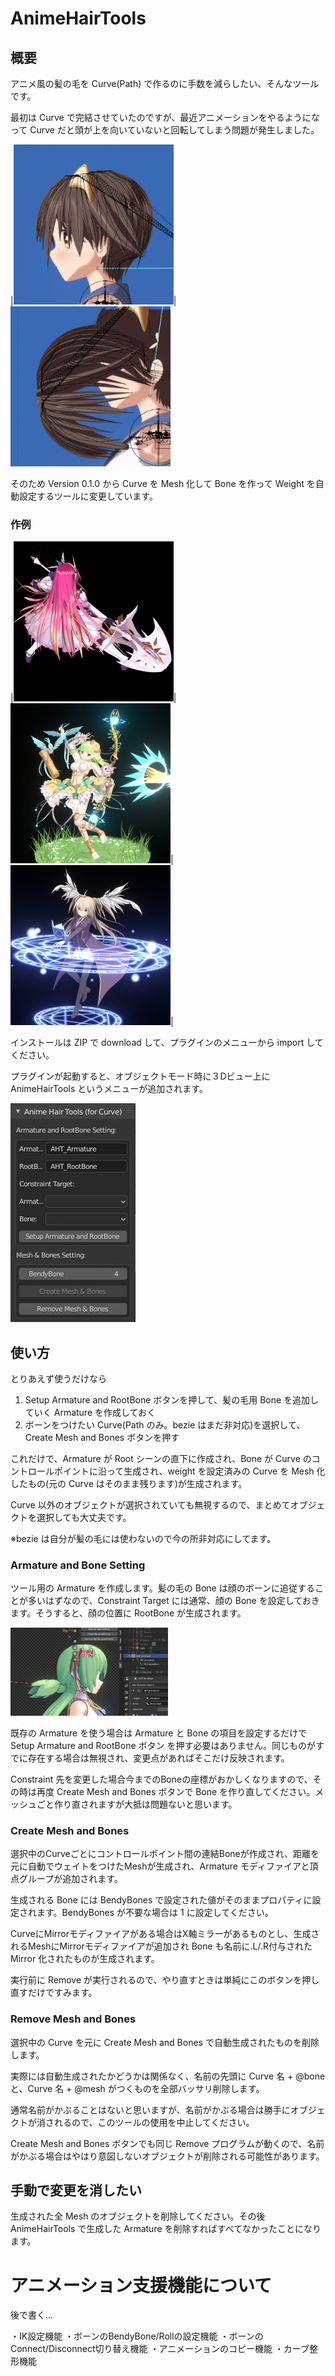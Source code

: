 # AnimeHairTools

## 概要

アニメ風の髪の毛を Curve(Path) で作るのに手数を減らしたい、そんなツールです。

最初は Curve で完結させていたのですが、最近アニメーションをやるようになって Curve だと頭が上を向いていないと回転してしまう問題が発生しました。

|<img src="https://github.com/oja-bitterlife/AnimeHairTools/blob/master/sample/curve-top.png" width="256px" height="256px">|<img src="https://github.com/oja-bitterlife/AnimeHairTools/blob/master/sample/curve-side.png" width="256px" height="256px">

そのため Version 0.1.0 から Curve を Mesh 化して Bone を作って Weight を自動設定するツールに変更しています。

### 作例
|<img src="https://github.com/oja-bitterlife/AnimeHairTools/blob/master/sample/maribe.jpg" width="256px" height="256px">|<img src="https://github.com/oja-bitterlife/AnimeHairTools/blob/master/sample/emeruda.jpg" width="256px" height="256px">|<img src="https://github.com/oja-bitterlife/AnimeHairTools/blob/master/sample/sorano.jpg" width="256px" height="256px">|

インストールは ZIP で download して、プラグインのメニューから import してください。

プラグインが起動すると、オブジェクトモード時に３Dビュー上に AnimeHairTools というメニューが追加されます。

<img src="https://github.com/oja-bitterlife/AnimeHairTools/blob/master/sample/3d-view.jpg">

## 使い方

とりあえず使うだけなら

1. Setup Armature and RootBone ボタンを押して、髪の毛用 Bone を追加していく Armature を作成しておく
1. ボーンをつけたい Curve(Path のみ。bezie はまだ非対応)を選択して、Create Mesh and Bones ボタンを押す

これだけで、Armature が Root シーンの直下に作成され、Bone が Curve のコントロールポイントに沿って生成され、weight を設定済みの Curve を Mesh 化したもの(元の Curve はそのまま残ります)が生成されます。

Curve 以外のオブジェクトが選択されていても無視するので、まとめてオブジェクトを選択しても大丈夫です。

※bezie は自分が髪の毛には使わないので今の所非対応にしてます。

### Armature and Bone Setting

ツール用の Armature を作成します。髪の毛の Bone は顔のボーンに追従することが多いはずなので、Constraint Target には通常、顔の Bone を設定しておきます。そうすると、顔の位置に RootBone が生成されます。

<img src="https://github.com/oja-bitterlife/AnimeHairTools/blob/master/sample/ATH_Armature_setup.jpg" width="50%" height="50%">

既存の Armature を使う場合は Armature と Bone の項目を設定するだけで Setup Armature and RootBone ボタン を押す必要はありません。同じものがすでに存在する場合は無視され、変更点があればそこだけ反映されます。

Constraint 先を変更した場合今までのBoneの座標がおかしくなりますので、その時は再度 Create Mesh and Bones ボタンで Bone を作り直してください。メッシュごと作り直されますが大抵は問題ないと思います。

### Create Mesh and Bones

選択中のCurveごとにコントロールポイント間の連結Boneが作成され、距離を元に自動でウェイトをつけたMeshが生成され、Armature モディファイアと頂点グループが追加されます。

生成される Bone には BendyBones で設定された値がそのままプロパティに設定されます。BendyBones が不要な場合は 1 に設定してください。

CurveにMirrorモディファイアがある場合はX軸ミラーがあるものとし、生成されるMeshにMirrorモディファイアが追加され Bone も名前に.L/.R付与された Mirror 化されたものが生成されます。

実行前に Remove が実行されるので、やり直すときは単純にこのボタンを押し直すだけですみます。

### Remove Mesh and Bones

選択中の Curve を元に Create Mesh and Bones で自動生成されたものを削除します。

実際には自動生成されたかどうかは関係なく、名前の先頭に Curve 名 + @bone と、Curve 名 + @mesh がつくものを全部バッサリ削除します。

通常名前がかぶることはないと思いますが、名前がかぶる場合は勝手にオブジェクトが消されるので、このツールの使用を中止してください。

Create Mesh and Bones ボタンでも同じ Remove プログラムが動くので、名前がかぶる場合はやはり意図しないオブジェクトが削除される可能性があります。

## 手動で変更を消したい

生成された全 Mesh のオブジェクトを削除してください。その後 AnimeHairTools で生成した Armature を削除すればすべてなかったことになります。

# アニメーション支援機能について
後で書く…

・IK設定機能
・ボーンのBendyBone/Rollの設定機能
・ボーンのConnect/Disconnect切り替え機能
・アニメーションのコピー機能
・カーブ整形機能